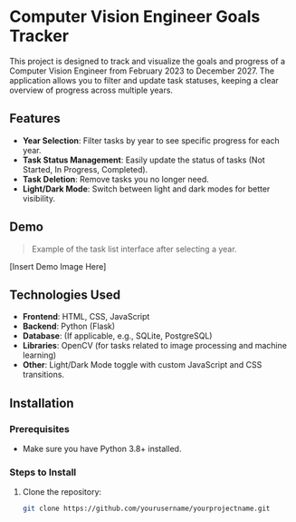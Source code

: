 # Computer Vision Engineer Goals Tracker

This project is designed to track and visualize the goals and progress of a Computer Vision Engineer from February 2023 to December 2027. The application allows you to filter and update task statuses, keeping a clear overview of progress across multiple years.

## Features

- **Year Selection**: Filter tasks by year to see specific progress for each year.
- **Task Status Management**: Easily update the status of tasks (Not Started, In Progress, Completed).
- **Task Deletion**: Remove tasks you no longer need.
- **Light/Dark Mode**: Switch between light and dark modes for better visibility.

## Demo

> Example of the task list interface after selecting a year.

[Insert Demo Image Here]

## Technologies Used

- **Frontend**: HTML, CSS, JavaScript
- **Backend**: Python (Flask)
- **Database**: (If applicable, e.g., SQLite, PostgreSQL)
- **Libraries**: OpenCV (for tasks related to image processing and machine learning)
- **Other**: Light/Dark Mode toggle with custom JavaScript and CSS transitions.

## Installation

### Prerequisites

- Make sure you have Python 3.8+ installed.

### Steps to Install

1. Clone the repository:

   ```bash
   git clone https://github.com/yourusername/yourprojectname.git
